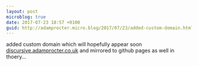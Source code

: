 ```yaml
---
layout: post
microblog: true
date: 2017-07-23 18:57 +0100
guid: http://adamprocter.micro.blog/2017/07/23/added-custom-domain.html
---
```

added custom domain which will hopefully appear soon [discursive.adamprocter.co.uk](http://discursive.adamprocter.co.uk) and mirrored to github pages as well in thoery...
